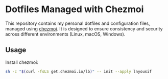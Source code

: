 # Dotfiles Managed with Chezmoi

This repository contains my personal dotfiles and configuration files, managed using [chezmoi](https://www.chezmoi.io/). It is designed to ensure consistency and security across different environments (Linux, macOS, Windows).

## Usage

Install chezmoi:

```bash
sh -c "$(curl -fsLS get.chezmoi.io/lb)" -- init --apply lnyousif
```
